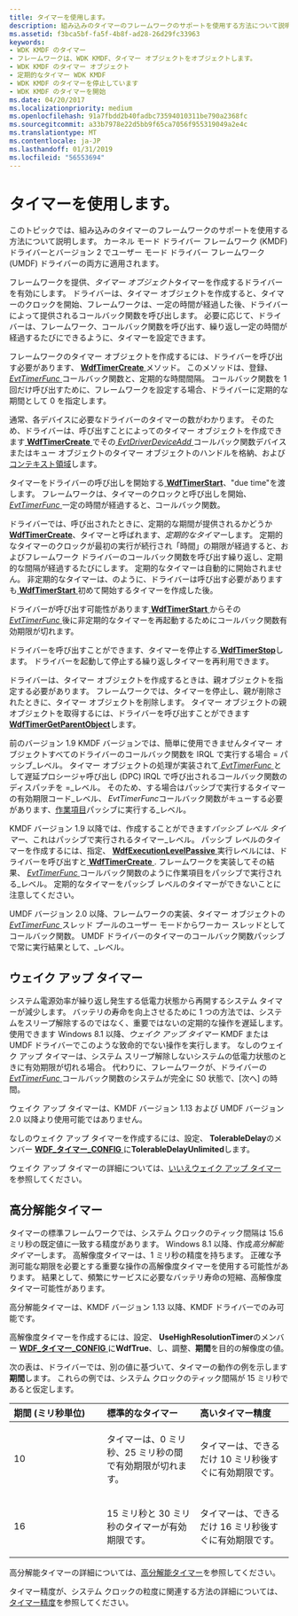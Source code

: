```yaml
---
title: タイマーを使用します。
description: 組み込みのタイマーのフレームワークのサポートを使用する方法について説明します。 KMDF ドライバーとバージョン 2 で UMDF ドライバーの両方に適用されます。
ms.assetid: f3bca5bf-fa5f-4b8f-ad28-26d29fc33963
keywords:
- WDK KMDF のタイマー
- フレームワークは、WDK KMDF、タイマー オブジェクトをオブジェクトします。
- WDK KMDF のタイマー オブジェクト
- 定期的なタイマー WDK KMDF
- WDK KMDF のタイマーを停止しています
- WDK KMDF のタイマーを開始
ms.date: 04/20/2017
ms.localizationpriority: medium
ms.openlocfilehash: 91a7fbdd2b40fadbc73594010311be790a2368fc
ms.sourcegitcommit: a33b7978e22d5bb9f65ca7056f955319049a2e4c
ms.translationtype: MT
ms.contentlocale: ja-JP
ms.lasthandoff: 01/31/2019
ms.locfileid: "56553694"
---
```

# <a name="using-timers"></a>タイマーを使用します。


このトピックでは、組み込みのタイマーのフレームワークのサポートを使用する方法について説明します。 カーネル モード ドライバー フレームワーク (KMDF) ドライバーとバージョン 2 でユーザー モード ドライバー フレームワーク (UMDF) ドライバーの両方に適用されます。

フレームワークを提供、*タイマー オブジェクト*タイマーを作成するドライバーを有効にします。 ドライバーは、タイマー オブジェクトを作成すると、タイマーのクロックを開始、フレームワークは、一定の時間が経過した後、ドライバーによって提供されるコールバック関数を呼び出します。 必要に応じて、ドライバーは、フレームワーク、コールバック関数を呼び出す、繰り返し一定の時間が経過するたびにできるように、タイマーを設定できます。

フレームワークのタイマー オブジェクトを作成するには、ドライバーを呼び出す必要があります、 [ **WdfTimerCreate** ](https://msdn.microsoft.com/library/windows/hardware/ff550050)メソッド。 このメソッドは、登録、 [ *EvtTimerFunc* ](https://msdn.microsoft.com/library/windows/hardware/ff541823)コールバック関数と、定期的な時間間隔。 コールバック関数を 1 回だけ呼び出すために、フレームワークを設定する場合、ドライバーに定期的な期間として 0 を指定します。

通常、各デバイスに必要なドライバーのタイマーの数がわかります。 そのため、ドライバーは、呼び出すことによってのタイマー オブジェクトを作成できます[ **WdfTimerCreate** ](https://msdn.microsoft.com/library/windows/hardware/ff550050)でその[ *EvtDriverDeviceAdd* ](https://msdn.microsoft.com/library/windows/hardware/ff541693)コールバック関数デバイスまたはキュー オブジェクトのタイマー オブジェクトのハンドルを格納、および[コンテキスト領域](framework-object-context-space.md)します。

タイマーをドライバーの呼び出しを開始する[ **WdfTimerStart**](https://msdn.microsoft.com/library/windows/hardware/ff550054)、"due time"を渡します。 フレームワークは、タイマーのクロックと呼び出しを開始、 [ *EvtTimerFunc* ](https://msdn.microsoft.com/library/windows/hardware/ff541823)一定の時間が経過すると、コールバック関数。

ドライバーでは、呼び出されたときに、定期的な期間が提供されるかどうか[ **WdfTimerCreate**](https://msdn.microsoft.com/library/windows/hardware/ff550050)、タイマーと呼ばれます、*定期的なタイマー*します。 定期的なタイマーのクロックが最初の実行が続行され「時間」の期限が経過すると、およびフレームワーク ドライバーのコールバック関数を呼び出す繰り返し、定期的な間隔が経過するたびにします。 定期的なタイマーは自動的に開始されません。 非定期的なタイマーは、のように、ドライバーは呼び出す必要がありますも[ **WdfTimerStart** ](https://msdn.microsoft.com/library/windows/hardware/ff550054)初めて開始するタイマーを作成した後。

ドライバーが呼び出す可能性があります[ **WdfTimerStart** ](https://msdn.microsoft.com/library/windows/hardware/ff550054)からその[ *EvtTimerFunc* ](https://msdn.microsoft.com/library/windows/hardware/ff541823)後に非定期的なタイマーを再起動するためにコールバック関数有効期限が切れます。

ドライバーを呼び出すことができます、タイマーを停止する[ **WdfTimerStop**](https://msdn.microsoft.com/library/windows/hardware/ff550056)します。 ドライバーを起動して停止する繰り返しタイマーを再利用できます。

ドライバーは、タイマー オブジェクトを作成するときは、親オブジェクトを指定する必要があります。 フレームワークでは、タイマーを停止し、親が削除されたときに、タイマー オブジェクトを削除します。 タイマー オブジェクトの親オブジェクトを取得するには、ドライバーを呼び出すことができます[ **WdfTimerGetParentObject**](https://msdn.microsoft.com/library/windows/hardware/ff550052)します。

前のバージョン 1.9 KMDF バージョンでは、簡単に使用できませんタイマー オブジェクトすべてのドライバーのコールバック関数を IRQL で実行する場合 = パッシブ\_レベル。 タイマー オブジェクトの処理が実装されて[ *EvtTimerFunc* ](https://msdn.microsoft.com/library/windows/hardware/ff541823)として遅延プロシージャ呼び出し (DPC) IRQL で呼び出されるコールバック関数のディスパッチを =\_レベル。 そのため、する場合はパッシブで実行するタイマーの有効期限コード\_レベル、 *EvtTimerFunc*コールバック関数がキューする必要があります、[作業項目](using-framework-work-items.md)パッシブに実行する\_レベル。

KMDF バージョン 1.9 以降では、作成することができます*パッシブ レベル タイマー*、これはパッシブで実行されるタイマー\_レベル。 パッシブ レベルのタイマーを作成するには、指定、 [ **WdfExecutionLevelPassive** ](https://msdn.microsoft.com/library/windows/hardware/ff551310)実行レベルには、ドライバーを呼び出すと[ **WdfTimerCreate** ](https://msdn.microsoft.com/library/windows/hardware/ff550050). フレームワークを実装してその結果、 [ *EvtTimerFunc* ](https://msdn.microsoft.com/library/windows/hardware/ff541823)コールバック関数のように作業項目をパッシブで実行される\_レベル。 定期的なタイマーをパッシブ レベルのタイマーができないことに注意してください。

UMDF バージョン 2.0 以降、フレームワークの実装、タイマー オブジェクトの[ *EvtTimerFunc* ](https://msdn.microsoft.com/library/windows/hardware/ff541823)スレッド プールのユーザー モードからワーカー スレッドとしてコールバック関数。 UMDF ドライバーのタイマーのコールバック関数パッシブで常に実行結果として、\_レベル。

## <a name="no-wake-timers"></a>ウェイク アップ タイマー


システム電源効率が繰り返し発生する低電力状態から再開するシステム タイマーが減少します。 バッテリの寿命を向上させるために 1 つの方法では、システムをスリープ解除するのではなく、重要ではないの定期的な操作を遅延します。 使用できます Windows 8.1 以降、*ウェイク アップ タイマー* KMDF または UMDF ドライバーでこのような致命的でない操作を実行します。 なしのウェイク アップ タイマーは、システム スリープ解除しないシステムの低電力状態のときに有効期限が切れる場合。 代わりに、フレームワークが、ドライバーの[ *EvtTimerFunc* ](https://msdn.microsoft.com/library/windows/hardware/ff541823)コールバック関数のシステムが完全に S0 状態で、[次へ] の時間。

ウェイク アップ タイマーは、KMDF バージョン 1.13 および UMDF バージョン 2.0 以降より使用可能ではありません。

なしのウェイク アップ タイマーを作成するには、設定、 **TolerableDelay**のメンバー [ **WDF\_タイマー\_CONFIG** ](https://msdn.microsoft.com/library/windows/hardware/ff552519)に**TolerableDelayUnlimited**します。

ウェイク アップ タイマーの詳細については、[いいえウェイク アップ タイマー](https://msdn.microsoft.com/library/windows/hardware/dn265414)を参照してください。

## <a name="high-resolution-timers"></a>高分解能タイマー


タイマーの標準フレームワークでは、システム クロックのティック間隔は 15.6 ミリ秒の既定値に一致する精度があります。 Windows 8.1 以降、作成*高分解能タイマー*します。 高解像度タイマーは、1 ミリ秒の精度を持ちます。 正確な予測可能な期限を必要とする重要な操作の高解像度タイマーを使用する可能性があります。 結果として、頻繁にサービスに必要なバッテリ寿命の短縮、高解像度タイマー可能性があります。

高分解能タイマーは、KMDF バージョン 1.13 以降、KMDF ドライバーでのみ可能です。

高解像度タイマーを作成するには、設定、 **UseHighResolutionTimer**のメンバー [ **WDF\_タイマー\_CONFIG** ](https://msdn.microsoft.com/library/windows/hardware/ff552519)に**WdfTrue**、し、調整、**期間**を目的の解像度の値。

次の表は、ドライバーでは、別の値に基づいて、タイマーの動作の例を示します**期間**します。 これらの例では、システム クロックのティック間隔が 15 ミリ秒であると仮定します。

<table>
<colgroup>
<col width="33%" />
<col width="33%" />
<col width="33%" />
</colgroup>
<thead>
<tr class="header">
<th align="left">期間 (ミリ秒単位)</th>
<th align="left">標準的なタイマー</th>
<th align="left">高いタイマー精度</th>
</tr>
</thead>
<tbody>
<tr class="odd">
<td align="left"><p>10</p></td>
<td align="left"><p>タイマーは、0 ミリ秒、25 ミリ秒の間で有効期限が切れます。</p></td>
<td align="left"><p>タイマーは、できるだけ 10 ミリ秒後すぐに有効期限です。</p></td>
</tr>
<tr class="even">
<td align="left"><p>16</p></td>
<td align="left"><p>15 ミリ秒と 30 ミリ秒のタイマーが有効期限です。</p></td>
<td align="left"><p>タイマーは、できるだけ 16 ミリ秒後すぐに有効期限です。</p></td>
</tr>
</tbody>
</table>

 

高分解能タイマーの詳細については、[高分解能タイマー](https://msdn.microsoft.com/library/windows/hardware/dn265247)を参照してください。

タイマー精度が、システム クロックの粒度に関連する方法の詳細については、[タイマー精度](https://msdn.microsoft.com/library/windows/hardware/jj602805)を参照してください。

 

 





